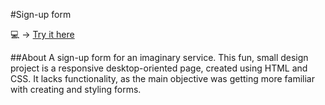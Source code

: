 #Sign-up form


💻 → [Try it here](https://yupseth.github.io/exercise-sign-in-form/)

##About
A sign-up form for an imaginary service.
This fun, small design project is a responsive desktop-oriented page, created using HTML and CSS.
It lacks functionality, as the main objective was getting more familiar with creating and styling forms.


